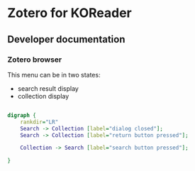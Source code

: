 # Zotero for KOReader


## Developer documentation

### Zotero browser

This menu can be in two states:
* search result display
* collection display

```dot

digraph {
    rankdir="LR"
    Search -> Collection [label="dialog closed"];
    Search -> Collection [label="return button pressed"];

    Collection -> Search [label="search button pressed"];

}

```
